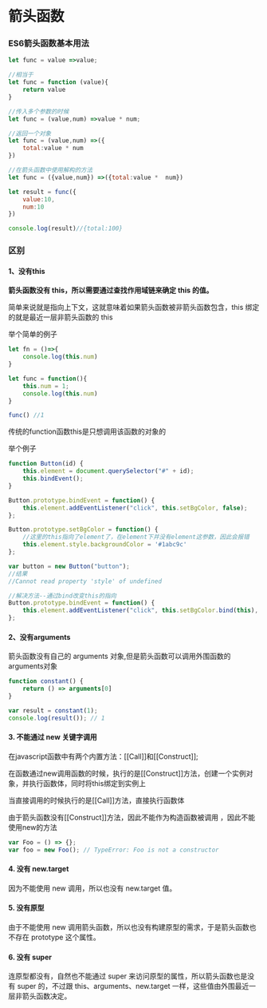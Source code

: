 # 箭头函数

### ES6箭头函数基本用法

```javascript
let func = value =>value;

//相当于
let func = function (value){
    return value
}

//传入多个参数的时候
let func = (value,num) =>value * num;

//返回一个对象
let func = (value,num) =>({
    total:value * num
})

//在箭头函数中使用解构的方法
let func = ({value,num}) =>({total:value *  num})

let result = func({
    value:10,
    num:10
})

console.log(result)//{total:100}

```



### 区别

#### 1、没有this

**箭头函数没有 this，所以需要通过查找作用域链来确定 this 的值。**

简单来说就是指向上下文，这就意味着如果箭头函数被非箭头函数包含，this 绑定的就是最近一层非箭头函数的 this

举个简单的例子

```javascript
let fn = ()=>{
    console.log(this.num)
}

let func = function(){
    this.num = 1;
    console.log(this.num)
}

func() //1

```

传统的function函数this是只想调用该函数的对象的

举个例子

```javascript
function Button(id) {
    this.element = document.querySelector("#" + id);
    this.bindEvent();
}

Button.prototype.bindEvent = function() {
    this.element.addEventListener("click", this.setBgColor, false);
};

Button.prototype.setBgColor = function() {
    //这里的this指向了element了，在element下并没有element这参数，因此会报错
    this.element.style.backgroundColor = '#1abc9c'
};

var button = new Button("button");
//结果
//Cannot read property 'style' of undefined

//解决方法--通过bind改变this的指向
Button.prototype.bindEvent = function() {
    this.element.addEventListener("click", this.setBgColor.bind(this), false);
};
```



#### 2、没有arguments

箭头函数没有自己的 arguments 对象,但是箭头函数可以调用外围函数的arguments对象

```javascript
function constant() {
    return () => arguments[0]
}

var result = constant(1);
console.log(result()); // 1
```



#### 3. 不能通过 new 关键字调用

在javascript函数中有两个内置方法：[[Call]]和[[Construct]];

在函数通过new调用函数的时候，执行的是[[Construct]]方法，创建一个实例对象，并执行函数体，同时将this绑定到实例上

当直接调用的时候执行的是[[Call]]方法，直接执行函数体

由于箭头函数没有[[Construct]]方法，因此不能作为构造函数被调用 ，因此不能使用new的方法

```javascript
var Foo = () => {};
var foo = new Foo(); // TypeError: Foo is not a constructor
```



#### 4. 没有 new.target

因为不能使用 new 调用，所以也没有 new.target 值。



#### 5. 没有原型

由于不能使用 new 调用箭头函数，所以也没有构建原型的需求，于是箭头函数也不存在 prototype 这个属性。



#### 6. 没有 super

连原型都没有，自然也不能通过 super 来访问原型的属性，所以箭头函数也是没有 super 的，不过跟 this、arguments、new.target 一样，这些值由外围最近一层非箭头函数决定。